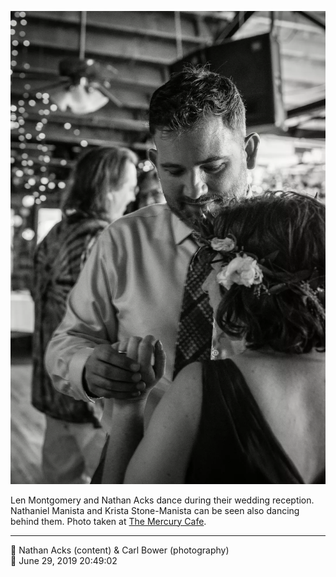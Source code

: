 ![Len Montgomery and Nathan Acks dance](assets/c65b5e72b09f1aacbcdcfb10eea4f447.webp)

Len Montgomery and Nathan Acks dance during their wedding reception. Nathaniel Manista and Krista Stone-Manista can be seen also dancing behind them. Photo taken at [The Mercury Cafe](http://mercurycafe.com/).

- - - -

<span aria-hidden="true">👥</span> Nathan Acks (content) & Carl Bower (photography)  
<span aria-hidden="true">📅</span> June 29, 2019 20:49:02
